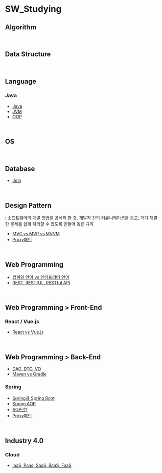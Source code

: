 # SW_Studying

## Algorithm

<br />

## Data Structure

<br />

## Language

### Java

- [Java](https://github.com/ChoHaJOAH/SW_Studying/blob/master/Language/Java/Java.md)
- [JVM](https://github.com/ChoHaJOAH/SW_Studying/blob/master/Language/Java/JVM.md)
- [OOP](https://github.com/ChoHaJOAH/SW_Studying/blob/master/Language/Java/OOP.md)

<br />

## OS

<br />

## Database

- [Join](https://github.com/ChoHaJOAH/SW_Studying/blob/master/Database/Join.md)

<br />

## Design Pattern

: 소프트웨어의 개발 방법을 공식화 한 것, 개발자 간의 커뮤니케이션을 돕고, 과거 해결한 문제를 쉽게 처리할 수 있도록 만들어 놓은 규칙

- [MVC vs MVP vs MVVM](https://github.com/ChoHaJOAH/SW_Studying/blob/master/Design%20Pattern/MVC%20vs%20MVP%20vs%20MVVM.md)
- [Proxy패턴](https://github.com/ChoHaJOAH/SW_Studying/blob/master/Design%20Pattern/Proxy%ED%8C%A8%ED%84%B4.md)

<br />

## Web Programming

- [컴파일 언어 vs 인터프리터 언어](https://github.com/ChoHaJOAH/SW_Studying/blob/master/WebProgramming/%EC%BB%B4%ED%8C%8C%EC%9D%BC%20%EC%96%B8%EC%96%B4%20vs%20%EC%9D%B8%ED%84%B0%ED%94%84%EB%A6%AC%ED%84%B0%20%EC%96%B8%EC%96%B4.md)
- [REST, RESTfUL, RESTful API](https://github.com/ChoHaJOAH/SW_Studying/blob/master/WebProgramming/REST%2C%20RESTful%2C%20RESTful%20API.md)

<br />

## Web Programming > Front-End

### React / Vue.js

- [React vs Vue.js](https://github.com/ChoHaJOAH/SW_Studying/blob/master/WebProgramming/Front-End/React%20vs%20Vue.js.md)

<br />

## Web Programming > Back-End

- [DAO, DTO, VO](https://github.com/ChoHaJOAH/SW_Studying/blob/master/WebProgramming/Back-End/DAO%20DTO%20VO.md)
- [Maven vs Gradle](https://github.com/ChoHaJOAH/SW_Studying/blob/master/WebProgramming/Back-End/Maven%20vs%20Gradle.md)

### Spring

- [Spring과 Spring Boot](https://github.com/ChoHaJOAH/SW_Studying/blob/master/WebProgramming/Back-End/Spring%EA%B3%BC%20SpringBoot.md)
- [Spring AOP](https://github.com/ChoHaJOAH/SW_Studying/blob/master/WebProgramming/Back-End/Spring%20AOP.md)
- [AOP란?](https://github.com/ChoHaJOAH/SW_Studying/blob/master/WebProgramming/Back-End/Spring%20AOP.md)
- [Proxy패턴](https://github.com/ChoHaJOAH/SW_Studying/blob/master/WebProgramming/Back-End/Proxy%ED%8C%A8%ED%84%B4.md)

<br/>

## Industry 4.0

### Cloud

- [IaaS, Paas, SaaS, BaaS, FaaS]()